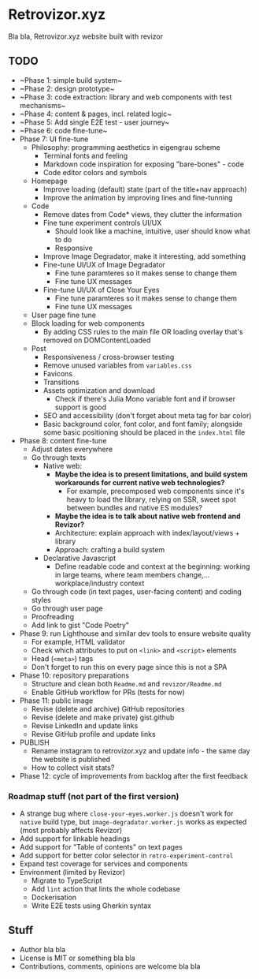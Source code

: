 # Retrovizor.xyz

Bla bla, Retrovizor.xyz website built with revizor

## TODO

* ~Phase 1: simple build system~
* ~Phase 2: design prototype~
* ~Phase 3: code extraction: library and web components with test mechanisms~
* ~Phase 4: content & pages, incl. related logic~
* ~Phase 5: Add single E2E test - user journey~
* ~Phase 6: code fine-tune~
* Phase 7: UI fine-tune
    * Philosophy: programming aesthetics in eigengrau scheme
        * Terminal fonts and feeling
        * Markdown code inspiration for exposing "bare-bones" - code
        * Code editor colors and symbols
    * Homepage
        * Improve loading (default) state (part of the title+nav approach)
        * Improve the animation by improving lines and fine-tunning
    * Code
        * Remove dates from Code* views, they clutter the information
        * Fine tune experiment controls UI/UX
            * Should look like a machine, intuitive, user should know what to do
            * Responsive
        * Improve Image Degradator, make it interesting, add something
        * Fine-tune UI/UX of Image Degradator
            * Fine tune paramteres so it makes sense to change them
            * Fine tune UX messages
        * Fine-tune UI/UX of Close Your Eyes
            * Fine tune paramteres so it makes sense to change them
            * Fine tune UX messages
    * User page fine tune
    * Block loading for web components
        * By adding CSS rules to the main file OR loading overlay that's removed on DOMContentLoaded
    * Post
        * Responsiveness / cross-browser testing
        * Remove unused variables from `variables.css`
        * Favicons
        * Transitions
        * Assets optimization and download
            * Check if there's Julia Mono variable font and if browser support is good
        * SEO and accessibility (don't forget about meta tag for bar color)
        * Basic background color, font color, and font family; alongside some basic positioning should be placed in the `index.html` file
* Phase 8: content fine-tune
    * Adjust dates everywhere
    * Go through texts
        * Native web:
            * **Maybe the idea is to present limitations, and build system workarounds for current native web technologies?**
                * For example, precomposed web components since it's heavy to load the library, relying on SSR, sweet spot between bundles and native ES modules?
            * **Maybe the idea is to talk about native web frontend and Revizor?**
            * Architecture: explain approach with index/layout/views + library
            * Approach: crafting a build system
        * Declarative Javascript
            * Define readable code and context at the beginning: working in large teams, where team members change,... workplace/industry context
    * Go through code (in text pages, user-facing content) and coding styles
    * Go through user page
    * Proofreading
    * Add link to gist "Code Poetry"
* Phase 9: run Lighthouse and similar dev tools to ensure website quality
    * For example, HTML validator
    * Check which attributes to put on `<link>` and `<script>` elements
    * Head (`<meta>`) tags
    * Don't forget to run this on every page since this is not a SPA
* Phase 10: repository preparations
    * Structure and clean both `Readme.md` and `revizor/Readme.md`
    * Enable GitHub workflow for PRs (tests for now)
* Phase 11: public image
    * Revise (delete and archive) GitHub repositories
    * Revise (delete and make private) gist.github
    * Revise LinkedIn and update links
    * Revise GitHub profile and update links
* PUBLISH
    * Rename instagram to retrovizor.xyz and update info - the same day the website is published
    * How to collect visit stats?
* Phase 12: cycle of improvements from backlog after the first feedback

### Roadmap stuff (not part of the first version)

* A strange bug where `close-your-eyes.worker.js` doesn't work for `native` build type, but `image-degradator.worker.js` works as expected (most probably affects Revizor)
* Add support for linkable headings
* Add support for "Table of contents" on text pages
* Add support for better color selector in `retro-experiment-control`
* Expand test coverage for services and components
* Environment (limited by Revizor)
    * Migrate to TypeScript
    * Add `lint` action that lints the whole codebase
    * Dockerisation
    * Write E2E tests using Gherkin syntax

## Stuff

* Author bla bla
* License is MIT or something bla bla
* Contributions, comments, opinions are welcome bla bla
